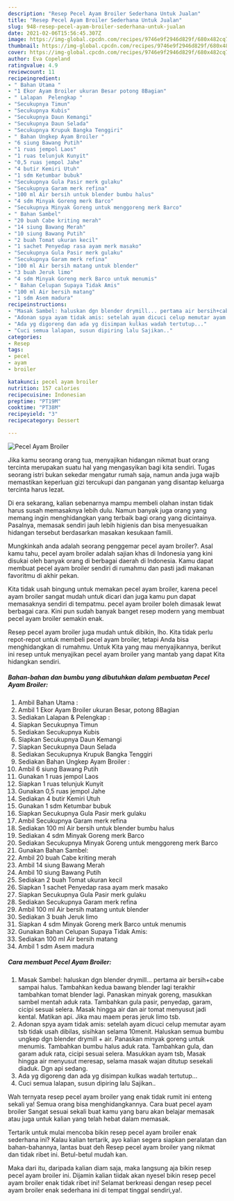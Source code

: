 ```yaml
---
description: "Resep Pecel Ayam Broiler Sederhana Untuk Jualan"
title: "Resep Pecel Ayam Broiler Sederhana Untuk Jualan"
slug: 948-resep-pecel-ayam-broiler-sederhana-untuk-jualan
date: 2021-02-06T15:56:45.307Z
image: https://img-global.cpcdn.com/recipes/9746e9f2946d829f/680x482cq70/pecel-ayam-broiler-foto-resep-utama.jpg
thumbnail: https://img-global.cpcdn.com/recipes/9746e9f2946d829f/680x482cq70/pecel-ayam-broiler-foto-resep-utama.jpg
cover: https://img-global.cpcdn.com/recipes/9746e9f2946d829f/680x482cq70/pecel-ayam-broiler-foto-resep-utama.jpg
author: Eva Copeland
ratingvalue: 4.9
reviewcount: 11
recipeingredient:
- " Bahan Utama "
- "1 Ekor Ayam Broiler ukuran Besar potong 8Bagian"
- " Lalapan  Pelengkap "
- "Secukupnya Timun"
- "Secukupnya Kubis"
- "Secukupnya Daun Kemangi"
- "Secukupnya Daun Selada"
- "Secukupnya Krupuk Bangka Tenggiri"
- " Bahan Ungkep Ayam Broiler "
- "6 siung Bawang Putih"
- "1 ruas jempol Laos"
- "1 ruas telunjuk Kunyit"
- "0,5 ruas jempol Jahe"
- "4 butir Kemiri Utuh"
- "1 sdm Ketumbar bubuk"
- "Secukupnya Gula Pasir merk gulaku"
- "Secukupnya Garam merk refina"
- "100 ml Air bersih untuk blender bumbu halus"
- "4 sdm Minyak Goreng merk Barco"
- "Secukupnya Minyak Goreng untuk menggoreng merk Barco"
- " Bahan Sambel"
- "20 buah Cabe kriting merah"
- "14 siung Bawang Merah"
- "10 siung Bawang Putih"
- "2 buah Tomat ukuran kecil"
- "1 sachet Penyedap rasa ayam merk masako"
- "Secukupnya Gula Pasir merk gulaku"
- "Secukupnya Garam merk refina"
- "100 ml Air bersih matang untuk blender"
- "3 buah Jeruk limo"
- "4 sdm Minyak Goreng merk Barco untuk menumis"
- " Bahan Celupan Supaya Tidak Amis"
- "100 ml Air bersih matang"
- "1 sdm Asem madura"
recipeinstructions:
- "Masak Sambel: haluskan dgn blender drymill... pertama air bersih+cabe sampai halus. Tambahkan kedua bawang blender lagi terakhir tambahkan tomat blender lagi. Panaskan minyak goreng, masukkan sambel mentah aduk rata. Tambahkan gula pasir, penyedap, garam, cicipi sesuai selera. Masak hingga air dan air tomat menyusut jadi kental. Matikan api. Jika mau maem peras jeruk limo tsb."
- "Adonan spya ayam tidak amis: setelah ayam dicuci celup memutar ayam tsb tidak usah dibilas, sisihkan selama 10menit. Haluskan semua bumbu ungkep dgn blender drymill + air. Panaskan minyak goreng untuk menumis. Tambahkan bumbu halus aduk rata. Tambahkan gula, dan garam aduk rata, cicipi sesuai selera. Masukkan ayam tsb, Masak hingga air menyusut meresap, selama masak wajan ditutup sesekali diaduk. Dgn api sedang."
- "Ada yg digoreng dan ada yg disimpan kulkas wadah tertutup..."
- "Cuci semua lalapan, susun dipiring lalu Sajikan.."
categories:
- Resep
tags:
- pecel
- ayam
- broiler

katakunci: pecel ayam broiler 
nutrition: 157 calories
recipecuisine: Indonesian
preptime: "PT19M"
cooktime: "PT38M"
recipeyield: "3"
recipecategory: Dessert

---
```



![Pecel Ayam Broiler](https://img-global.cpcdn.com/recipes/9746e9f2946d829f/680x482cq70/pecel-ayam-broiler-foto-resep-utama.jpg)

Jika kamu seorang orang tua, menyajikan hidangan nikmat buat orang tercinta merupakan suatu hal yang mengasyikan bagi kita sendiri. Tugas seorang istri bukan sekedar mengatur rumah saja, namun anda juga wajib memastikan keperluan gizi tercukupi dan panganan yang disantap keluarga tercinta harus lezat.

Di era  sekarang, kalian sebenarnya mampu membeli olahan instan tidak harus susah memasaknya lebih dulu. Namun banyak juga orang yang memang ingin menghidangkan yang terbaik bagi orang yang dicintainya. Pasalnya, memasak sendiri jauh lebih higienis dan bisa menyesuaikan hidangan tersebut berdasarkan masakan kesukaan famili. 



Mungkinkah anda adalah seorang penggemar pecel ayam broiler?. Asal kamu tahu, pecel ayam broiler adalah sajian khas di Indonesia yang kini disukai oleh banyak orang di berbagai daerah di Indonesia. Kamu dapat membuat pecel ayam broiler sendiri di rumahmu dan pasti jadi makanan favoritmu di akhir pekan.

Kita tidak usah bingung untuk memakan pecel ayam broiler, karena pecel ayam broiler sangat mudah untuk dicari dan juga kamu pun dapat memasaknya sendiri di tempatmu. pecel ayam broiler boleh dimasak lewat berbagai cara. Kini pun sudah banyak banget resep modern yang membuat pecel ayam broiler semakin enak.

Resep pecel ayam broiler juga mudah untuk dibikin, lho. Kita tidak perlu repot-repot untuk membeli pecel ayam broiler, tetapi Anda bisa menghidangkan di rumahmu. Untuk Kita yang mau menyajikannya, berikut ini resep untuk menyajikan pecel ayam broiler yang mantab yang dapat Kita hidangkan sendiri.

<!--inarticleads1-->

##### Bahan-bahan dan bumbu yang dibutuhkan dalam pembuatan Pecel Ayam Broiler:

1. Ambil  Bahan Utama :
1. Ambil 1 Ekor Ayam Broiler ukuran Besar, potong 8Bagian
1. Sediakan  Lalapan &amp; Pelengkap :
1. Siapkan Secukupnya Timun
1. Sediakan Secukupnya Kubis
1. Siapkan Secukupnya Daun Kemangi
1. Siapkan Secukupnya Daun Selada
1. Sediakan Secukupnya Krupuk Bangka Tenggiri
1. Sediakan  Bahan Ungkep Ayam Broiler :
1. Ambil 6 siung Bawang Putih
1. Gunakan 1 ruas jempol Laos
1. Siapkan 1 ruas telunjuk Kunyit
1. Gunakan 0,5 ruas jempol Jahe
1. Sediakan 4 butir Kemiri Utuh
1. Gunakan 1 sdm Ketumbar bubuk
1. Siapkan Secukupnya Gula Pasir merk gulaku
1. Ambil Secukupnya Garam merk refina
1. Sediakan 100 ml Air bersih untuk blender bumbu halus
1. Sediakan 4 sdm Minyak Goreng merk Barco
1. Sediakan Secukupnya Minyak Goreng untuk menggoreng merk Barco
1. Gunakan  Bahan Sambel:
1. Ambil 20 buah Cabe kriting merah
1. Ambil 14 siung Bawang Merah
1. Ambil 10 siung Bawang Putih
1. Sediakan 2 buah Tomat ukuran kecil
1. Siapkan 1 sachet Penyedap rasa ayam merk masako
1. Siapkan Secukupnya Gula Pasir merk gulaku
1. Sediakan Secukupnya Garam merk refina
1. Ambil 100 ml Air bersih matang untuk blender
1. Sediakan 3 buah Jeruk limo
1. Siapkan 4 sdm Minyak Goreng merk Barco untuk menumis
1. Gunakan  Bahan Celupan Supaya Tidak Amis:
1. Sediakan 100 ml Air bersih matang
1. Ambil 1 sdm Asem madura




<!--inarticleads2-->

##### Cara membuat Pecel Ayam Broiler:

1. Masak Sambel: haluskan dgn blender drymill... pertama air bersih+cabe sampai halus. Tambahkan kedua bawang blender lagi terakhir tambahkan tomat blender lagi. Panaskan minyak goreng, masukkan sambel mentah aduk rata. Tambahkan gula pasir, penyedap, garam, cicipi sesuai selera. Masak hingga air dan air tomat menyusut jadi kental. Matikan api. Jika mau maem peras jeruk limo tsb.
1. Adonan spya ayam tidak amis: setelah ayam dicuci celup memutar ayam tsb tidak usah dibilas, sisihkan selama 10menit. Haluskan semua bumbu ungkep dgn blender drymill + air. Panaskan minyak goreng untuk menumis. Tambahkan bumbu halus aduk rata. Tambahkan gula, dan garam aduk rata, cicipi sesuai selera. Masukkan ayam tsb, Masak hingga air menyusut meresap, selama masak wajan ditutup sesekali diaduk. Dgn api sedang.
1. Ada yg digoreng dan ada yg disimpan kulkas wadah tertutup...
1. Cuci semua lalapan, susun dipiring lalu Sajikan..




Wah ternyata resep pecel ayam broiler yang enak tidak rumit ini enteng sekali ya! Semua orang bisa menghidangkannya. Cara buat pecel ayam broiler Sangat sesuai sekali buat kamu yang baru akan belajar memasak atau juga untuk kalian yang telah hebat dalam memasak.

Tertarik untuk mulai mencoba bikin resep pecel ayam broiler enak sederhana ini? Kalau kalian tertarik, ayo kalian segera siapkan peralatan dan bahan-bahannya, lantas buat deh Resep pecel ayam broiler yang nikmat dan tidak ribet ini. Betul-betul mudah kan. 

Maka dari itu, daripada kalian diam saja, maka langsung aja bikin resep pecel ayam broiler ini. Dijamin kalian tiidak akan nyesel bikin resep pecel ayam broiler enak tidak ribet ini! Selamat berkreasi dengan resep pecel ayam broiler enak sederhana ini di tempat tinggal sendiri,ya!.

